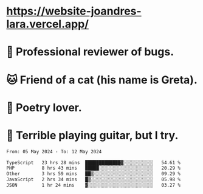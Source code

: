 # https://website-joandres-lara.vercel.app/
# 🐛 Professional reviewer of bugs.
# 🐱 Friend of a cat (his name is Greta).
# 📜 Poetry lover.
# 🎸 Terrible playing guitar, but I try.

<!--START_SECTION:waka-->

```txt
From: 05 May 2024 - To: 12 May 2024

TypeScript   23 hrs 28 mins  █████████████▓░░░░░░░░░░░   54.61 %
PHP          8 hrs 43 mins   █████░░░░░░░░░░░░░░░░░░░░   20.29 %
Other        3 hrs 59 mins   ██▒░░░░░░░░░░░░░░░░░░░░░░   09.29 %
JavaScript   2 hrs 34 mins   █▒░░░░░░░░░░░░░░░░░░░░░░░   05.98 %
JSON         1 hr 24 mins    ▓░░░░░░░░░░░░░░░░░░░░░░░░   03.27 %
```

<!--END_SECTION:waka-->
